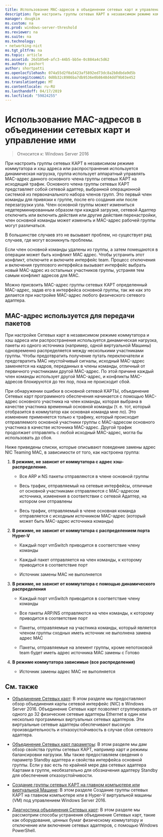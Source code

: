 ```yaml
---
title: Использование MAC-адресов в объединении сетевых карт и управление ими
description: При настроить группы сетевых КАРТ в независимом режиме коммутатора и хэш адреса или распространения используется динамическая нагрузка, группа использует аппаратный управлять MAC-адрес данного основного члена группы сетевых КАРТ на исходящий трафик. Основного члена группы сетевых КАРТ представляет собой сетевой адаптер, выбранной операционной системой из первоначального набора членов групп.
manager: dougkim
ms.custom: na
ms.prod: windows-server-threshold
ms.reviewer: na
ms.suite: na
ms.technology:
- networking-nict
ms.tgt_pltfrm: na
ms.topic: article
ms.assetid: 26d105e0-afc3-44b5-bb5e-0c884a4c5d62
ms.author: pashort
author: shortpatti
ms.openlocfilehash: 074a55d2f0a5423af5892ed73dc8a2b8dbda9d5b
ms.sourcegitcommit: 0d0b32c8986ba7db9536e0b8648d4ddf9b03e452
ms.translationtype: MT
ms.contentlocale: ru-RU
ms.lasthandoff: 04/17/2019
ms.locfileid: "59824255"
---
```

# <a name="nic-teaming-mac-address-use-and-management"></a>Использование MAC-адресов в объединении сетевых карт и управление ими

>Относится к: Windows Server 2016

При настроить группы сетевых КАРТ в независимом режиме коммутатора и хэш адреса или распространения используется динамическая нагрузка, группа использует аппаратный управлять MAC-адрес данного основного члена группы сетевых КАРТ на исходящий трафик. Основного члена группы сетевых КАРТ представляет собой сетевой адаптер, выбранной операционной системой из первоначального набора членов групп.  Это первый член команды для привязки к группе, после его создания или после перезагрузки узла. Член основной группы может измениться недетерминированным образом при каждой загрузке, сетевой Адаптер отключить или включить действия или другие действия перенастройки, член основной команды может изменить и MAC-адрес рабочей группы могут различаться.  
  
В большинстве случаев это не вызывает проблем, но существует ряд случаев, где могут возникнуть проблемы.  
  
Если член основной команды удалены из группы, а затем помещаются в операции может быть конфликт MAC адрес. Чтобы устранить этот конфликт, отключите и включите интерфейс team. Процесс отключения и включения группового интерфейса вызывает интерфейс выбрать новый MAC-адрес из остальных участников группы, устраняя тем самым конфликт адресов для MAC.  
  
Можно присвоить MAC-адрес группы сетевых КАРТ определенный MAC-адрес, задав его в интерфейса основной группы, так же как это делается при настройке MAC-адрес любого физического сетевого адаптера.  
  
## <a name="mac-address-use-on-transmitted-packets"></a>MAC-адрес используется для передачи пакетов  
При настройке Сетевых карт в независимом режиме коммутатора и хэш адреса или распространения используется динамическая нагрузка, пакеты из одного источника (например, одной виртуальной Машины) одновременно распределяется между несколькими участниками группы. Чтобы предотвратить получение путать переключатели и предотвратить MAC неустойчивый сигналы, исходный MAC-адрес заменяется на кадров, переданных в члены команды, отличный от первичного участниками другой MAC-адрес. По этой причине каждый член команды использует другой MAC-адрес, и конфликты MAC-адресов блокируются до тех пор, пока не происходит сбой.  
  
При обнаружении ошибки в основной сетевой КАРТЫ, объединение Сетевых карт программного обеспечения начинается с помощью MAC-адрес основного участника на член команды, которая выбрана в качестве участника временный основной команды (т. е. тот, который отобразится в коммутатор как основная команда мне ло).  Это изменение применяется только к трафику, который происходит отправляемого основной участники группы с MAC-адресом основного участника в качестве источника MAC-адрес. Другой трафик продолжает отправлять с любой исходный MAC-адрес, могла бы использовать до сбоя.  
  
Ниже приведены списки, которые описывают поведение замены адрес NIC Teaming MAC, в зависимости от того, как настроена группа:  
  
1.  **В режиме, не зависит от коммутатора с адрес хэш-распределение.**  
  
    -   Все ARP и NS пакеты отправляются в члене основной группы  
  
    -   Весь трафик, отправляемый на сетевые интерфейсы, отличные от основной участниками отправляются с MAC-адресом источника, изменения в соответствии с сетевой Адаптер, на котором они отправлены  
  
    -   Весь трафик, отправляемый в члене основная команда отправляется с исходным источником MAC-адрес (который может быть MAC-адрес источника команды)  
  
2.  **В режиме, не зависит от коммутатора с распределением порта Hyper-V**  
  
    -   Каждый порт vmSwitch приводится в соответствие члену команды  
  
    -   Каждый пакет отправляется на член команды, к которому приводится в соответствие порт  
  
    -   Источник замены MAC не выполняется  
  
3.  **В режиме, не зависит от коммутатора с помощью динамического распределения**  
  
    -   Каждый порт vmSwitch приводится в соответствие члену команды  
  
    -   Все пакеты ARP/NS отправляются на член команды, к которому приводится в соответствие порт  
  
    -   Пакеты, отправляемые на участника команды, который является членом группы сходных иметь источник не выполнена замена адрес MAC  
  
    -   Пакеты, отправляемые на элемент группы, кроме непотоковой team будет иметь адрес источника MAC замены с Готово  
  
4.  **В режиме коммутатора зависимые (все распределения)**  
  
    -   Источник замены адрес MAC не выполняется  
  
## <a name="related-topics"></a>См. также
- [Объединение Сетевых карт](NIC-Teaming.md): В этом разделе мы предоставляют обзор объединения карты сетевой интерфейс (NIC) в Windows Server 2016. Объединение Сетевых карт позволяет сгруппировать от одного до 32 физические сетевые адаптеры Ethernet в один или несколько программных виртуальных сетевых адаптеров. Эти виртуальные сетевые адаптеры обеспечивают высокую производительность и отказоустойчивость в случае сбоя сетевого адаптера.  

- [Объединение Сетевых карт параметры](nic-teaming-settings.md): В этом разделе мы дам обзор свойства группы сетевых КАРТ, например карт и режимы балансировки нагрузки. Мы также предоставляем сведения о параметр Standby адаптера и свойства интерфейса основной группы. Если у вас есть по крайней мере два сетевых адаптера Картами в группе, необязательно для обозначения адаптеру Standby для обеспечения отказоустойчивости.
  
- [Создание группы сетевых КАРТ на главном компьютере или виртуальной Машине](Create-a-New-NIC-Team-on-a-Host-Computer-or-VM.md): В этом разделе Создание группы сетевых КАРТ на главном компьютере или в Hyper-V виртуальной машины (VM) под управлением Windows Server 2016.

- [Диагностика объединения Сетевых карт](Troubleshooting-NIC-Teaming.md): В этом разделе мы рассмотрим способы устранения объединение Сетевых карт, такие как оборудование, ценных бумаг физическому коммутатору и отключение или включение сетевых адаптеров, с помощью Windows PowerShell. 
  


